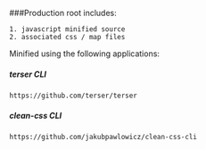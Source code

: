 ###Production root includes:

    1. javascript minified source
    2. associated css / map files

Minified using the following applications:

##### terser CLI

    https://github.com/terser/terser

##### clean-css CLI

    https://github.com/jakubpawlowicz/clean-css-cli
